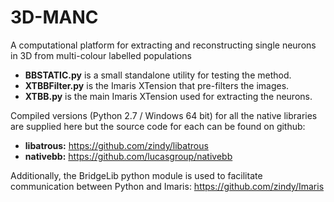 # 3D-MANC
A computational platform for extracting and reconstructing single neurons in 3D from multi-colour labelled populations

* **BBSTATIC.py** is a small standalone utility for testing the method.
* **XTBBFilter.py** is the Imaris XTension that pre-filters the images.
* **XTBB.py** is the main Imaris XTension used for extracting the neurons.

Compiled versions (Python 2.7 / Windows 64 bit) for all the native libraries are supplied here but the source code for each can be found on github:
* **libatrous:** https://github.com/zindy/libatrous
* **nativebb:** https://github.com/lucasgroup/nativebb

Additionally, the BridgeLib python module is used to facilitate communication between Python and Imaris: https://github.com/zindy/Imaris
